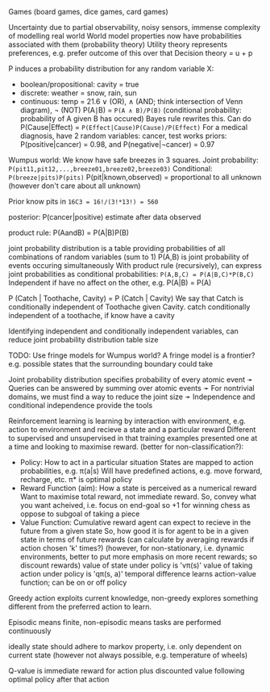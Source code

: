 <!-- SPDX-License-Identifier: zlib-acknowledgement -->
Games (board games, dice games, card games)

Uncertainty due to partial observability, noisy sensors, immense complexity of modelling real world
World model properties now have probabilities associated with them (probability theory)
Utility theory represents preferences, e.g. prefer outcome of this over that
Decision theory = u + p

P induces a probability distribution for any random variable X:
* boolean/propositional: cavity = true
* discrete: weather = snow, rain, sun
* continuous: temp = 21.6
∨ (OR), ∧ (AND; think intersection of Venn diagram), ¬ (NOT)
P(A∣B) = `P(A ∧ B)/P(B)` (conditional probability: probability of A given B has occured) 
Bayes rule rewrites this. Can do P(Cause|Effect) = `P(Effect|Cause)P(Cause)/P(Effect)`
For a medical diagnosis, have 2 random variables: cancer, test works
priors: P(positive|cancer) = 0.98, and P(negative|¬cancer) = 0.97

Wumpus world:
We know have safe breezes in 3 squares.
Joint probability: `P(pit11,pit12,...,breeze01,breeze02,breeze03)`
Conditional: `P(breeze|pits)P(pits)`
P(pit|known,observed) = proportional to all unknown (however don't care about all unknown)

Prior know pits in `16C3 = 16!/(3!*13!) = 560`

posterior: P(cancer|positive) estimate after data observed

product rule: P(AandB) = P(A|B)P(B)

joint probability distribution is a table providing probabilities of all combinations of random variables (sum to 1)
P(A,B) is joint probability of events occuring simultaneously
With product rule (recursively), can express joint probabilities as conditional probabilities:
`P(A,B,C) = P(A|B,C)*P(B,C)`
Independent if have no affect on the other, e.g. P(A|B) = P(A)   

P (Catch | Toothache, Cavity) = P (Catch | Cavity)
We say that Catch is conditionally independent of Toothache given Cavity.
catch conditionally independent of a toothache, if know have a cavity

Identifying independent and conditionally independent variables, can reduce joint probability distribution table size

TODO: Use fringe models for Wumpus world?
A fringe model is a frontier? e.g. possible states that the surrounding boundary could take 

Joint probability distribution specifies probability of every atomic event
➛ Queries can be answered by summing over atomic events
➛ For nontrivial domains, we must find a way to reduce the joint size
➛ Independence and conditional independence provide the tools 

Reinforcement learning is learning by interaction with environment, e.g. action to environment and recieve a state and a particular reward
Different to supervised and unsupervised in that training examples presented one at a time and looking to maximise reward.
(better for non-classification?):
  - Policy:
    How to act in a particular situation
    States are mapped to action probabilities, e.g. π(a|s) 
    Will have predefined actions, e.g. move forward, recharge, etc.
    π\* is optimal policy
  - Reward Function (aim):
    How a state is perceived as a numerical reward
    Want to maximise total reward, not immediate reward.
    So, convey what you want acheived, i.e. focus on end-goal so +1 for winning chess as oppose to subgoal of taking a piece
  - Value Function:
    Cumulative reward agent can expect to recieve in the future from a given state
    So, how good it is for agent to be in a given state in terms of future rewards
    (can calculate by averaging rewards if action chosen 'k' times?)
    (however, for non-stationary, i.e. dynamic environments, better to put more emphasis on more recent rewards; so discount rewards)
    value of state under policy is 'vπ(s)'
    value of taking action under policy is 'qπ(s, a)'
    temporal difference learns action-value function; can be on or off policy

Greedy action exploits current knowledge, non-greedy explores something different from the preferred action to learn.

Episodic means finite, non-episodic means tasks are performed continuously

ideally state should adhere to markov property, i.e. only dependent on current state (however not always possible, e.g. temperature of wheels)

Q-value is immediate reward for action plus discounted value following optimal policy after that action
